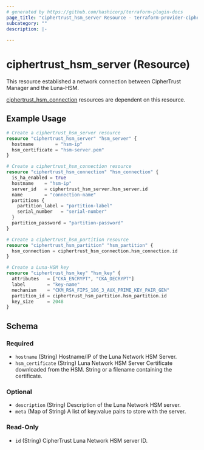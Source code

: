 ```yaml
---
# generated by https://github.com/hashicorp/terraform-plugin-docs
page_title: "ciphertrust_hsm_server Resource - terraform-provider-ciphertrust"
subcategory: ""
description: |-
  
---
```


# ciphertrust_hsm_server (Resource)

This resource established a network connection between CipherTrust Manager and the Luna-HSM.

[ciphertrust_hsm_connection](https://registry.terraform.io/providers/ThalesGroup/ciphertrust/latest/docs/resources/hsm_connection) resources are dependent on this resource.


## Example Usage

```terraform
# Create a ciphertrust_hsm_server resource
resource "ciphertrust_hsm_server" "hsm_server" {
  hostname        = "hsm-ip"
  hsm_certificate = "hsm-server.pem"
}

# Create a ciphertrust_hsm_connection resource
resource "ciphertrust_hsm_connection" "hsm_connection" {
  is_ha_enabled = true
  hostname    = "hsm-ip"
  server_id   = ciphertrust_hsm_server.hsm_server.id
  name        = "connection-name"
  partitions {
    partition_label = "partition-label"
    serial_number   = "serial-number"
  }
  partition_password = "partition-password"
}

# Create a ciphertrust_hsm_partition resource
resource "ciphertrust_hsm_partition" "hsm_partition" {
  hsm_connection = ciphertrust_hsm_connection.hsm_connection.id
}

# Create a Luna-HSM key
resource "ciphertrust_hsm_key" "hsm_key" {
  attributes   = ["CKA_ENCRYPT", "CKA_DECRYPT"]
  label        = "key-name"
  mechanism    = "CKM_RSA_FIPS_186_3_AUX_PRIME_KEY_PAIR_GEN"
  partition_id = ciphertrust_hsm_partition.hsm_partition.id
  key_size     = 2048
}
```

<!-- schema generated by tfplugindocs -->
## Schema

### Required

- `hostname` (String) Hostname/IP of the Luna Network HSM Server.
- `hsm_certificate` (String) Luna Network HSM Server Certificate downloaded from the HSM. String or a filename containing the certificate.

### Optional

- `description` (String) Description of the Luna Network HSM server.
- `meta` (Map of String) A list of key:value pairs to store with the server.

### Read-Only

- `id` (String) CipherTrust Luna Network HSM server ID.


